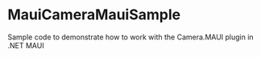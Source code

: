 # MauiCameraMauiSample
 Sample code to demonstrate how to work with the Camera.MAUI plugin in .NET MAUI
